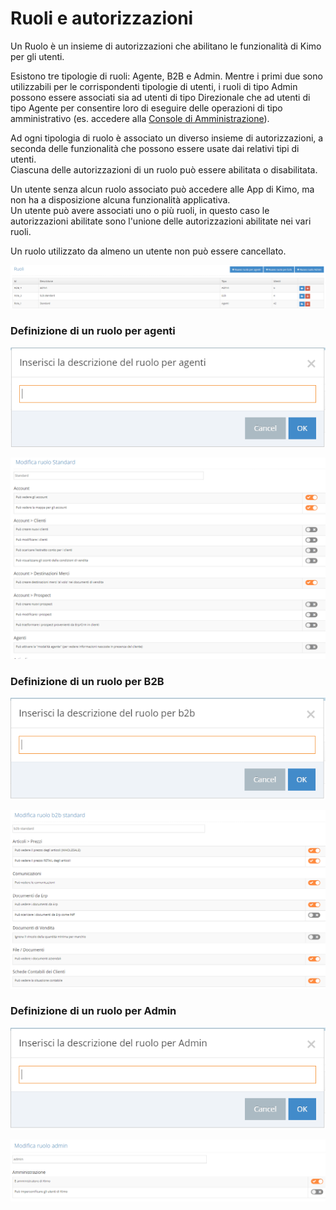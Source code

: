 # Ruoli e autorizzazioni

Un Ruolo è un insieme di autorizzazioni che abilitano le funzionalità di Kimo per gli utenti.

Esistono tre tipologie di ruoli: Agente, B2B e Admin. Mentre i primi due sono utilizzabili per le corrispondenti tipologie di utenti, i ruoli di tipo Admin possono essere associati sia ad utenti di tipo Direzionale che ad utenti di tipo Agente per consentire loro di eseguire delle operazioni di tipo amministrativo \(es. accedere alla [Console di Amministrazione](../introduzione/moduli/console-admin.md)\).

Ad ogni tipologia di ruolo è associato un diverso insieme di autorizzazioni, a seconda delle funzionalità che possono essere usate dai relativi tipi di utenti.  
Ciascuna delle autorizzazioni di un ruolo può essere abilitata  o disabilitata.

Un utente senza alcun ruolo associato può accedere alle App di Kimo, ma non ha a disposizione alcuna funzionalità applicativa.  
Un utente può avere associati uno o più ruoli, in questo caso le autorizzazioni abilitate sono l'unione delle autorizzazioni abilitate nei vari ruoli.  
  
Un ruolo utilizzato da almeno un utente non può essere cancellato.

![](../.gitbook/assets/image%20%2811%29.png)

### Definizione di un ruolo per agenti

![](../.gitbook/assets/image%20%2831%29.png)

![](../.gitbook/assets/image%20%289%29.png)

### Definizione di un ruolo per **B2B**

![](../.gitbook/assets/image%20%2814%29.png)

![](../.gitbook/assets/image%20%281%29.png)

### Definizione di un ruolo per **Admin**

![](../.gitbook/assets/image%20%2828%29.png)

![](../.gitbook/assets/image%20%2822%29.png)

